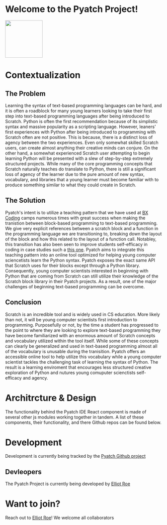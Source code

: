 # Welcome to the Pyatch Project!

<img src="https://bxcoding.com/wp-content/uploads/2023/02/PyatchLogo.png" width="120">

# Contextualization

## The Problem

Learning the syntax of text-based programming languages can be hard, and it is often a roadblock for many young learners looking to take their first step into text-based programming languages after being introduced to Scratch. Python is often the first recommendation because of its simplistic syntax and massive popularity as a scripting language. However, leaners’ first experiences with Python after being introduced to programming with Scratch often are not positive. This is because, there is a distinct loss of agency between the two experiences. Even only somewhat skilled Scratch users, can create almost anything their creative minds can conjure. On the other hand, a somewhat experienced Scratch user attempting to begin learning Python will be presented with a slew of step-by-step extremely structured projects. While many of the core programming concepts that Scratch naturally teaches do translate to Python, there is still a significant loss of agency of the learner due to the pure amount of new syntax, vocabulary, and libraries that a young learner must become familiar with to produce something similar to what they could create in Scratch. 

## The Solution

Pyatch's intent is to utilize a teaching pattern that we have used at [BX Coding](https://bxcoding.com) camps numerous times with great success when making the tranistion between block-based programming to text-based programming. We give very explicit references between a scratch block and a function in the programming language we are transitioning to, breaking down the layout of the block and how this related to the layout of a function call. Notabley, this transition has also been seen to improve students self-efficacy in coding in case studies such a [this one](https://doi.org/10.1080/26939169.2022.2090467). Pyatch aims to integrate this teaching pattern into an online tool optimized for helping young computer sciencetists learn the Python syntax. Pyatch exposes the exact same API that Scratch uses for their blocks except through a Python library. Consequently, young computer scientists interested in beginning with Python that are coming from Scratch can still utilize their knowledge of the Scratch block library in their Pyatch projects. As a result,  one of the major challenges of beginning text-based programming can be overcome. 

## Conclusion

Scratch is an incredible tool and is widely used in CS education. More likely than not, it will be young computer scientists first introduction to programming. Purposefully or not, by the time a student has progressed to the point to where they are looking to explore text-based programming they have become familiarized with an enormous amount of Scratch concepts and vocabulary utilized within the tool itself. While some of these concepts can clearly be generalized and used in text-based programming almost all of the vocabulary is unusable during the tranisition. Pyatch offers an accessible online tool to help utilize this vocabulary while a young computer scientist tackles the challenging task of learning the syntax of Python. The result is a learning enviroment that encourages less structured creative exploration of Python and nutures young comuputer scienctists self-efficacy and agency.

# Architrcture & Design

The functionality behind the Pyatch IDE React component is made of several other js modules working together in tandem. A list of these components, their functionality, and there Github repos can be found below.

# Development

Development is currently being tracked by the [Pyatch Github project](https://github.com/orgs/BX-Coding/projects/1/views/1)

## Devleopers

The Pyatch Project is currently being developed by [Elliot Roe](https://github.com/ElliotRoe)

# Want to join?

Reach out to [Elliot Roe](https://github.com/ElliotRoe)! We welcome all collaborators
